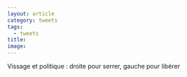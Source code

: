 ```yaml
---
layout: article
category: tweets
tags:
  - tweets
title: 
image:
---
```

Vissage et politique : droite pour serrer, gauche pour libérer
